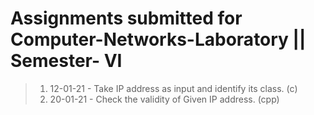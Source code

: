 # Assignments submitted for Computer-Networks-Laboratory || Semester- VI

>1. 12-01-21 - Take IP address as input and identify its class. (c)
>2. 20-01-21 - Check the validity of Given IP address. (cpp)

